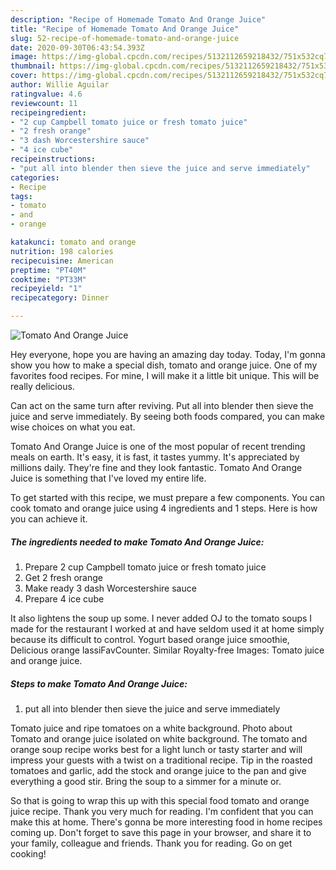 ```yaml
---
description: "Recipe of Homemade Tomato And Orange Juice"
title: "Recipe of Homemade Tomato And Orange Juice"
slug: 52-recipe-of-homemade-tomato-and-orange-juice
date: 2020-09-30T06:43:54.393Z
image: https://img-global.cpcdn.com/recipes/5132112659218432/751x532cq70/tomato-and-orange-juice-recipe-main-photo.jpg
thumbnail: https://img-global.cpcdn.com/recipes/5132112659218432/751x532cq70/tomato-and-orange-juice-recipe-main-photo.jpg
cover: https://img-global.cpcdn.com/recipes/5132112659218432/751x532cq70/tomato-and-orange-juice-recipe-main-photo.jpg
author: Willie Aguilar
ratingvalue: 4.6
reviewcount: 11
recipeingredient:
- "2 cup Campbell tomato juice or fresh tomato juice"
- "2 fresh orange"
- "3 dash Worcestershire sauce"
- "4 ice cube"
recipeinstructions:
- "put all into blender then sieve the juice and serve immediately"
categories:
- Recipe
tags:
- tomato
- and
- orange

katakunci: tomato and orange 
nutrition: 198 calories
recipecuisine: American
preptime: "PT40M"
cooktime: "PT33M"
recipeyield: "1"
recipecategory: Dinner

---
```



![Tomato And Orange Juice](https://img-global.cpcdn.com/recipes/5132112659218432/751x532cq70/tomato-and-orange-juice-recipe-main-photo.jpg)

Hey everyone, hope you are having an amazing day today. Today, I'm gonna show you how to make a special dish, tomato and orange juice. One of my favorites food recipes. For mine, I will make it a little bit unique. This will be really delicious.

Can act on the same turn after reviving. Put all into blender then sieve the juice and serve immediately. By seeing both foods compared, you can make wise choices on what you eat.

Tomato And Orange Juice is one of the most popular of recent trending meals on earth. It's easy, it is fast, it tastes yummy. It's appreciated by millions daily. They're fine and they look fantastic. Tomato And Orange Juice is something that I've loved my entire life.


To get started with this recipe, we must prepare a few components. You can cook tomato and orange juice using 4 ingredients and 1 steps. Here is how you can achieve it.

<!--inarticleads1-->

##### The ingredients needed to make Tomato And Orange Juice:

1. Prepare 2 cup Campbell tomato juice or fresh tomato juice
1. Get 2 fresh orange
1. Make ready 3 dash Worcestershire sauce
1. Prepare 4 ice cube


It also lightens the soup up some. I never added OJ to the tomato soups I made for the restaurant I worked at and have seldom used it at home simply because its difficult to control. Yogurt based orange juice smoothie, Delicious orange lassiFavCounter. Similar Royalty-free Images: Tomato juice and orange juice. 

<!--inarticleads2-->

##### Steps to make Tomato And Orange Juice:

1. put all into blender then sieve the juice and serve immediately


Tomato juice and ripe tomatoes on a white background. Photo about Tomato and orange juice isolated on white background. The tomato and orange soup recipe works best for a light lunch or tasty starter and will impress your guests with a twist on a traditional recipe. Tip in the roasted tomatoes and garlic, add the stock and orange juice to the pan and give everything a good stir. Bring the soup to a simmer for a minute or. 

So that is going to wrap this up with this special food tomato and orange juice recipe. Thank you very much for reading. I'm confident that you can make this at home. There's gonna be more interesting food in home recipes coming up. Don't forget to save this page in your browser, and share it to your family, colleague and friends. Thank you for reading. Go on get cooking!
